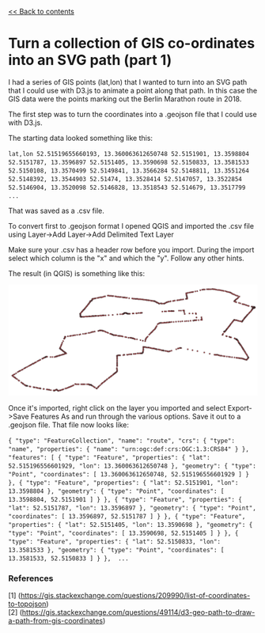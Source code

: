 [<< Back to contents](http://github.com/alastairotter/data-visualisation-notes)

# Turn a collection of GIS co\-ordinates into an SVG path (part 1)

I had a series of GIS points (lat,lon) that I wanted to turn into an SVG path that I could use with D3.js to animate a point along that path. In this case the GIS data were the points marking out the Berlin Marathon route in 2018. 

The first step was to turn the coordinates into a .geojson file that I could use with D3.js. 

The starting data looked something like this: 

`lat,lon
52.51519655660193, 13.360063612650748
52.5151901, 13.3598804
52.5151787, 13.3596897
52.5151405, 13.3590698
52.5150833, 13.3581533
52.5150108, 13.3570499
52.5149841, 13.3566284
52.5148811, 13.3551264
52.5148392, 13.3544903
52.51474, 13.3528414
52.5147057, 13.3522854
52.5146904, 13.3520098
52.5146828, 13.3518543
52.514679, 13.3517799
...`

That was saved as a .csv file. 

To convert first to .geojson format I opened QGIS and imported the .csv file using Layer->Add Layer->Add Delimited Text Layer

Make sure your .csv has a header row before you import. During the import select which column is the "x" and which the "y". Follow any other hints. 

The result (in QGIS) is something like this: 

![](../images/route.png)

Once it's imported, right click on the layer you imported and select Export->Save Features As and run through the various options. Save it out to a .geojson file. That file now looks like: 

`{
"type": "FeatureCollection",
"name": "route",
"crs": { "type": "name", "properties": { "name": "urn:ogc:def:crs:OGC:1.3:CRS84" } },
"features": [
{ "type": "Feature", "properties": { "lat": 52.515196556601929, "lon": 13.360063612650748 }, "geometry": { "type": "Point", "coordinates": [ 13.360063612650748, 52.515196556601929 ] } },
{ "type": "Feature", "properties": { "lat": 52.5151901, "lon": 13.3598804 }, "geometry": { "type": "Point", "coordinates": [ 13.3598804, 52.5151901 ] } },
{ "type": "Feature", "properties": { "lat": 52.5151787, "lon": 13.3596897 }, "geometry": { "type": "Point", "coordinates": [ 13.3596897, 52.5151787 ] } },
{ "type": "Feature", "properties": { "lat": 52.5151405, "lon": 13.3590698 }, "geometry": { "type": "Point", "coordinates": [ 13.3590698, 52.5151405 ] } },
{ "type": "Feature", "properties": { "lat": 52.5150833, "lon": 13.3581533 }, "geometry": { "type": "Point", "coordinates": [ 13.3581533, 52.5150833 ] } }, 
...`
  

### References

[1] (https://gis.stackexchange.com/questions/209990/list-of-coordinates-to-topojson)  
[2] (https://gis.stackexchange.com/questions/49114/d3-geo-path-to-draw-a-path-from-gis-coordinates)